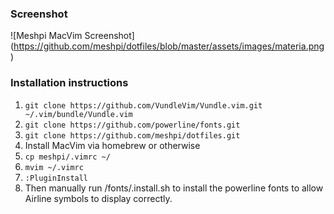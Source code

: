 ### Screenshot
![Meshpi MacVim Screenshot]
(https://github.com/meshpi/dotfiles/blob/master/assets/images/materia.png)

### Installation instructions
1. `git clone https://github.com/VundleVim/Vundle.vim.git ~/.vim/bundle/Vundle.vim`
2. `git clone https://github.com/powerline/fonts.git`
3. `git clone https://github.com/meshpi/dotfiles.git`
4. Install MacVim via homebrew or otherwise
5. `cp meshpi/.vimrc ~/`
6. `mvim ~/.vimrc`
7. `:PluginInstall`
8. Then manually run /fonts/.install.sh to install the powerline fonts to allow Airline symbols to display correctly.
